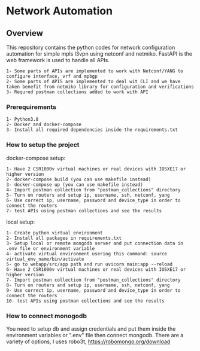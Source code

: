 # Network Automation
## Overview

This repository contains the python codes for network configuration automation for simple mpls l3vpn using netconf and netmiko.
FastAPI is the web framework is used to handle all APIs.

```
1- Some parts of APIs are implemented to work with Netconf/YANG to configure interface, vrf and mpbgp
2- Some parts of APIS are implemented to deal wit CLI and we have taken benefit from netmiko library for configuration and verifications
3- Requred postman collections added to work with API
```

### Prerequirements
```
1- Python3.8
2- Docker and docker-compose
3- Install all required dependencies inside the requirements.txt
```

### How to setup the project

docker-compose setup:

```
1- Have 2 CSR1000v virtual machines or real devices with IOSXE17 or higher version
2- docker-compose build (you can use makefile instead)
3- docker-compose up (you can use makefile instead)
4- Import postman collection from "postman_collections" directory
5- Turn on routers and setup ip, username, ssh, netconf, yang
6- Use correct ip, username, password and device_type in order to connect the routers
7- test APIs using postman collections and see the results
```

local setup:

```
1- Create python virtual environment
2- Install all packages in requirements.txt
3- Setup local or remote mongodb server and put connection data in .env file or environment variable
4- activate virtual environment usering this command: source virtual_env_name/bin/activate
5- go to webapp/src/app path and run uvicorn main:app --reload
6- Have 2 CSR1000v virtual machines or real devices with IOSXE17 or higher version
7- Import postman collection from "postman_collections" directory
8- Turn on routers and setup ip, username, ssh, netconf, yang
9- Use correct ip, username, password and device_type in order to connect the routers
10- test APIs using postman collections and see the results
```

### How to connect monogodb

You need to setup db and assign credentials and put them inside the environment variables or ".env" file then connect mongodb.
There are a variety of options, I uses robo3t, https://robomongo.org/download